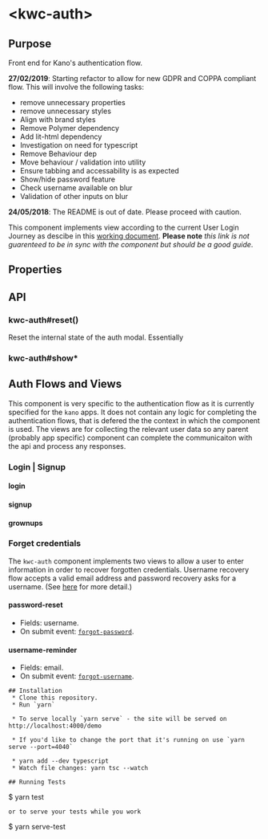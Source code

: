 # \<kwc-auth\>

## Purpose
Front end for Kano&#39;s authentication flow.

**27/02/2019**: Starting refactor to allow for new GDPR and COPPA compliant flow. This will involve the following tasks:
* remove unnecessary properties
* remove unnecessary styles
* Align with brand styles
* Remove Polymer dependency
* Add lit-html dependency
* Investigation on need for typescript
* Remove Behaviour dep
* Move behaviour / validation into utility
* Ensure tabbing and accessability is as expected
* Show/hide password feature
* Check username available on blur
* Validation of other inputs on blur

**24/05/2018**: The README is out of date. Please proceed with caution.

This component implements view according to the current User Login Journey as descibe in this [working document](https://docs.google.com/a/kano.me/drawings/d/1TJx_Y6rA6tQYHww99x2aJy4qxoWrQZzoOjYEnQUh5f0/edit?usp=sharing). **Please note** _this link is not guarenteed to be in sync with the component but should be a good guide_.

## Properties
  <!-- * assetsPath: Path for assets used during the auth flow.
  * errors: Keeps track of error messages.
  * email: Input value.
  * firstName: Input value.
  * isForceSignup: Flags if modal can be closed or not. If `isForceSignup` is `true` then the `kwc-modal` shouldn't be closable.
  * newsletter: Flags if user wants to subscribe to newsletter.
  * opened: Flags modal is opened
  * password: Input value.
  * processing: Flags if component is waiting an answer from server or parent component.
  * terms: Flags if user has accepted terms and conditions.
  * username: Input value.
  * worldUrl: Kano world URL.
  * view: Login view to show
  * _motifUrl: Computed value of jukoka-face url
  * _linkArrowIcon: Computed value of arrow SVG -->

 <!-- If `assetsPath` is given the modal will look for a motif icon at `${assetsPath}/avatar/judoka-face.svg` and an arrow icon at `${assetsPath}/icons/link-arrow.svg` so you need to provide those files. -->

## API
<!-- ### kwc-auth#close()
A [ronseal](http://media-assets-02.thedrum.com/cache/images/thedrum-prod/public-news-tmp-56351-1806130_orig--default--300.jpg) function. It does what it says on the tin.
### kwc-auth#open([defaultview])
Open the `kwc-auth` modal. The default view is the [`login`](#login) view. This can be overidden if a valid view name is passed.
#### Arguments
* defaultview: one of `login`, `signup`, `grownups`, `password-reset` or `username-reminder`. -->
### kwc-auth#reset()
Reset the internal state of the auth modal. Essentially
<!-- ```js
kwc-auth.errors = {};
kwc-auth.firstName = null;
kwc-auth.username = null;
kwc-auth.password = null;
kwc-auth.email = null;
kwc-auth.terms = true;
kwc-auth.newsletter = false;
``` -->
### kwc-auth#show*
<!-- Router helper functions that allow an external component to trigger a view change to the desired view.
* `showLogin()`
* `showSignup()`
* `showGrownup()`
* `showEmail()`
* `showDone()`
* `showPasswordReset()`
* `showResetConfirmation()`
* `showUsernameReminder()` -->

## Auth Flows and Views
This component is very specific to the authentication flow as it is currently specified for the `kano` apps. It does not contain any logic for completing the authentication flows, that is defered the the context in which the component is used. The views are for collecting the relevant user data so any parent (probably app specific) component can complete the communicaiton with the api and process any responses.
### Login | Signup
<!-- The first flow is for authenticating a user. (__NOTE: This flow may be updated before this doc is!__). Either a user authenticates an existing account or creates a new account and is logged in on completion. (See [here](https://docs.google.com/a/kano.me/drawings/d/1TJx_Y6rA6tQYHww99x2aJy4qxoWrQZzoOjYEnQUh5f0/edit?usp=sharing) for more detail.)

The `kwc-auth` component implements views for [login](#login) and [signup](#signup) with links between the two. -->
#### login
<!-- * Fields: username, password.
* On submit event: [`login`](#login). -->
#### signup
<!-- * Fields: firstname, username, password.
* On submit event: [`submit-signup-info`](#submit-signup-info). -->
#### grownups
<!-- * Fields: email.
* On submit event: [`submit-signup-email`](#submit-signup-email). -->

### Forget credentials
The `kwc-auth` component implements two views to allow a user to enter information in order to recover forgotten credentials. Username recovery flow accepts a valid email address and password recovery asks for a username. (See [here](https://docs.google.com/a/kano.me/drawings/d/1TJx_Y6rA6tQYHww99x2aJy4qxoWrQZzoOjYEnQUh5f0/edit?usp=sharing) for more detail.)

#### password-reset
* Fields: username.
* On submit event: [`forgot-password`](#forgot-password).
#### username-reminder
* Fields: email.
* On submit event: [`forgot-username`](#forgot-username).
<!-- ## Events
This component fires the following custom events:

### cancel
This event is fired when the modal close button or the skip button are clicked.
### change-*
`kw-auth` exposes the `on-change-[email|firstname|password|username]` events for the input fields on the auth forms. This allows for parent components to apply context specific validations on user inputs. For example we could check username availability as a user types.
```js
const authElem = document.querySelector('#auth');
authElm.addEventListener('change-username', (e) => {

    if(this.delayTimer){
        clearTimeout(this.delayTimer);
    }
    this.delayTimer = setTimeout((function(value) {
        return fetch(`${API_URL}/users/username/${value}`)
            .then((res) => {
                if(res.ok){
                    authElm.errors.username = "This one is already taken."
                }
            });
        },
    }).bind( this, e.detail ), 1000);
});
```
The `detail` property of the event will contain only the current value of the targeted input.
### done
Fired when the `done` button is clicked on the final auth modal view. No data is passed.
### forgot-password
The event is passed the following detail:
```js
{
    type: 'object',
    properties: {
        username: {
            type: 'string'
        }
    }
}
```
### forgot-username
The event is passed the following detail:
```js
{
    type: 'object',
    properties: {
        password: {
            type: 'string'
        }
    }
}
```
### login
The event is passed the following detail:
```js
{
    type: 'object',
    properties: {
        username: {
            type: 'string'
        },
        password: {
            type: 'string'
        }
    }
}
```
### skip
The event is passed no data and is followed by a [`cancel`](#cancel) event.
### submit-signup-email
The event is passed the following detail:
```js
{
    type: 'object',
    properties: {
        firstName: {
            type: 'string'
        },
        username: {
            type: 'string'
        },
        password: {
            type: 'string'
        },
        email: {
            type: 'string',
            format: 'email'
        },
        newsletter: {
            type: 'boolean'
        }
    }
}
```
### submit-signup-info
The event is passed the following detail:
```js
{
    type: 'object',
    properties: {
        firstName: {
            type: 'string'
        },
        username: {
            type: 'string'
        },
        password: {
            type: 'string'
        }
    }
} -->
```
## Installation
 * Clone this repository.
 * Run `yarn`

 * To serve locally `yarn serve` - the site will be served on http://localhost:4000/demo

 * If you'd like to change the port that it's running on use `yarn serve --port=4040`

 * yarn add --dev typescript
 * Watch file changes: yarn tsc --watch

## Running Tests

```
$ yarn test
```
or to serve your tests while you work 
```
$ yarn serve-test
```
